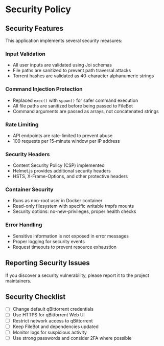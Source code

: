 # Security Policy

## Security Features

This application implements several security measures:

### Input Validation
- All user inputs are validated using Joi schemas
- File paths are sanitized to prevent path traversal attacks
- Torrent hashes are validated as 40-character alphanumeric strings

### Command Injection Protection
- Replaced `exec()` with `spawn()` for safer command execution
- All file paths are sanitized before being passed to FileBot
- Command arguments are passed as arrays, not concatenated strings

### Rate Limiting
- API endpoints are rate-limited to prevent abuse
- 100 requests per 15-minute window per IP address

### Security Headers
- Content Security Policy (CSP) implemented
- Helmet.js provides additional security headers
- HSTS, X-Frame-Options, and other protective headers

### Container Security
- Runs as non-root user in Docker container
- Read-only filesystem with specific writable tmpfs mounts
- Security options: no-new-privileges, proper health checks

### Error Handling
- Sensitive information is not exposed in error messages
- Proper logging for security events
- Request timeouts to prevent resource exhaustion

## Reporting Security Issues

If you discover a security vulnerability, please report it to the project maintainers.

## Security Checklist

- [ ] Change default qBittorrent credentials
- [ ] Use HTTPS for qBittorrent Web UI
- [ ] Restrict network access to qBittorrent
- [ ] Keep FileBot and dependencies updated
- [ ] Monitor logs for suspicious activity
- [ ] Use strong passwords and consider 2FA where possible